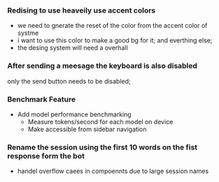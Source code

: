 ### Redising to use heaveily use accent colors
- we need to gnerate the reset of the color from the accent color of systme
- i want to use this color to make a good bg for it; and everthing else;
- the desing system will need a overhall

### After sending a meesage the keyboard is also disabled
only the send button needs to be disabled;

### Benchmark Feature
- Add model performance benchmarking
  - Measure tokens/second for each model on device
  - Make accessible from sidebar navigation

### Rename the session using the first 10 words on the fist response form the bot
- handel overflow caees in compoennts due to large session names